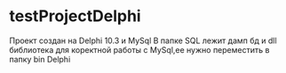 # testProjectDelphi
 
Проект создан на Delphi 10.3 и MySql 
В папке SQL лежит дамп бд и dll библиотека для коректной работы с MySql,ее нужно переместить в папку bin Delphi

 
